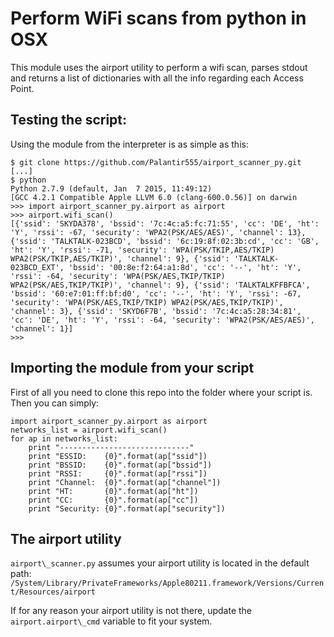 Perform WiFi scans from python in OSX
=====================================

This module uses the airport utility to perform a wifi scan, parses stdout and
returns a list of dictionaries with all the info regarding each Access Point.

## Testing the script:

Using the module from the interpreter is as simple as this:

```
$ git clone https://github.com/Palantir555/airport_scanner_py.git
[...]
$ python
Python 2.7.9 (default, Jan  7 2015, 11:49:12)
[GCC 4.2.1 Compatible Apple LLVM 6.0 (clang-600.0.56)] on darwin
>>> import airport_scanner_py.airport as airport
>>> airport.wifi_scan()
[{'ssid': 'SKYDA378', 'bssid': '7c:4c:a5:fc:71:55', 'cc': 'DE', 'ht': 'Y', 'rssi': -67, 'security': 'WPA2(PSK/AES/AES)', 'channel': 13}, {'ssid': 'TALKTALK-023BCD', 'bssid': '6c:19:8f:02:3b:cd', 'cc': 'GB', 'ht': 'Y', 'rssi': -71, 'security': 'WPA(PSK/TKIP,AES/TKIP) WPA2(PSK/TKIP,AES/TKIP)', 'channel': 9}, {'ssid': 'TALKTALK-023BCD_EXT', 'bssid': '00:8e:f2:64:a1:8d', 'cc': '--', 'ht': 'Y', 'rssi': -64, 'security': 'WPA(PSK/AES,TKIP/TKIP) WPA2(PSK/AES,TKIP/TKIP)', 'channel': 9}, {'ssid': 'TALKTALKFFBFCA', 'bssid': '60:e7:01:ff:bf:d0', 'cc': '--', 'ht': 'Y', 'rssi': -67, 'security': 'WPA(PSK/AES,TKIP/TKIP) WPA2(PSK/AES,TKIP/TKIP)', 'channel': 3}, {'ssid': 'SKYD6F7B', 'bssid': '7c:4c:a5:28:34:81', 'cc': 'DE', 'ht': 'Y', 'rssi': -64, 'security': 'WPA2(PSK/AES/AES)', 'channel': 1}]
>>>
```

## Importing the module from your script

First of all you need to clone this repo into the folder where your script is.
Then you can simply:

```
import airport_scanner_py.airport as airport
networks_list = airport.wifi_scan()
for ap in networks_list:
    print "-----------------------------"
    print "ESSID:    {0}".format(ap["ssid"])
    print "BSSID:    {0}".format(ap["bssid"])
    print "RSSI:     {0}".format(ap["rssi"])
    print "Channel:  {0}".format(ap["channel"])
    print "HT:       {0}".format(ap["ht"])
    print "CC:       {0}".format(ap["cc"])
    print "Security: {0}".format(ap["security"])
```

## The airport utility

`airport\_scanner.py` assumes your airport utility is located in the default path:
`/System/Library/PrivateFrameworks/Apple80211.framework/Versions/Current/Resources/airport`

If for any reason your airport utility is not there, update the
`airport.airport\_cmd` variable to fit your system.
